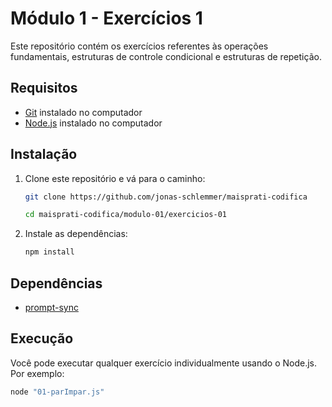 # Módulo 1 - Exercícios 1

Este repositório contém os exercícios referentes às operações fundamentais, estruturas de controle condicional e estruturas de repetição.

## Requisitos
-   [Git](https://git-scm.com/downloads) instalado no computador
-   [Node.js](https://nodejs.org/) instalado no computador

## Instalação

1. Clone este repositório e vá para o caminho:

    ```bash
    git clone https://github.com/jonas-schlemmer/maisprati-codifica
    ```
    ```bash
    cd maisprati-codifica/modulo-01/exercicios-01
    ```

2. Instale as dependências:

    ```bash
    npm install
    ```

## Dependências

-   [prompt-sync](https://www.npmjs.com/package/prompt-sync)

## Execução

Você pode executar qualquer exercício individualmente usando o Node.js.
Por exemplo:

```bash
node "01-parImpar.js"
```